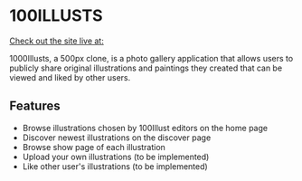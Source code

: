 # 100ILLUSTS

[Check out the site live at: ](https://one-hundred-illusts.herokuapp.com/)

1000Illusts, a 500px clone, is a photo gallery application that allows users to publicly share original illustrations and paintings they created that can be viewed and liked by other users. 

## Features

* Browse illustrations chosen by 100Illust editors on the home page
* Discover newest illustrations on the discover page
* Browse show page of each illustration
* Upload your own illustrations (to be implemented)
* Like other user's illustrations (to be implemented)


